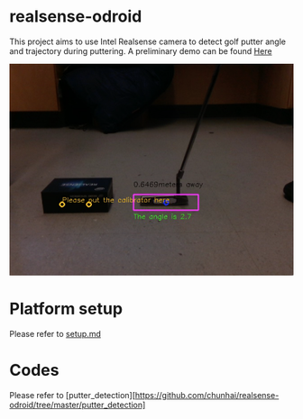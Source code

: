 # realsense-odroid

This project aims to use Intel Realsense camera to detect golf putter angle and trajectory during puttering. A preliminary demo can be found [Here](https://youtu.be/LsYdFL1LPT8)

[![IMAGE ALT TEXT HERE](https://github.com/chunhai/realsense-odroid/blob/master/ScreenShot%20.png)](https://youtu.be/LsYdFL1LPT8)

# Platform setup

Please refer to [setup.md](https://github.com/chunhai/realsense-odroid/blob/master/setup.md)

# Codes

Please refer to [putter_detection][https://github.com/chunhai/realsense-odroid/tree/master/putter_detection]
